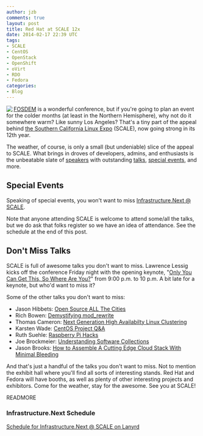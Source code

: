 ```yaml
---
author: jzb
comments: true
layout: post
title: Red Hat at SCALE 12x
date: 2014-02-17 22:39 UTC
tags:
- SCALE
- CentOS
- OpenStack
- OpenShift
- oVirt
- RDO
- Fedora
categories:
- Blog
---
```

<a href="https://www.socallinuxexpo.org/scale12x"><img src="blog/scale12x.png" align="left"></a>[FOSDEM](http://fosdem.org/) is a wonderful conference, but if you're going to plan an event for the colder months (at least in the Northern Hemisphere), why not do it somewhere warm? Like sunny Los Angeles? That's a tiny part of the appeal behind [the Southern California Linux Expo](https://www.socallinuxexpo.org/scale12x) (SCALE), now going strong in its 12th year. 

The weather, of course, is only a small (but undeniable) slice of the appeal to SCALE. What brings in droves of developers, admins, and enthusiasts is the unbeatable slate of [speakers](https://www.socallinuxexpo.org/scale12x/speakers) with outstanding [talks](https://www.socallinuxexpo.org/scale12x/schedule), [special events](https://www.socallinuxexpo.org/scale12x/events), and more. 

## Special Events

Speaking of special events, you won't want to miss [Infrastructure.Next @ SCALE](http://lanyrd.com/2014/infra-at-scale/). 

Note that anyone attending SCALE is welcome to attend some/all the talks, but we do ask that folks register so we have an idea of attendance. See the schedule at the end of this post.

## Don't Miss Talks

SCALE is full of awesome talks you don't want to miss. Lawrence Lessig kicks off the conference Friday night with the opening keynote, "[Only You Can Get This, So Where Are You?](https://www.socallinuxexpo.org/scale12x/presentations/opening-keynote-only-you-can-get-so-where-are-you)" from 9:00 p.m. to 10 p.m. A bit late for a keynote, but who'd want to miss it?

Some of the other talks you don't want to miss:

- Jason Hibbets: [Open Source ALL The Cities](https://www.socallinuxexpo.org/scale12x/presentations/open-source-all-cities)
- Rich Bowen: [Demystifying mod_rewrite](https://www.socallinuxexpo.org/scale12x/presentations/demystifying-modrewrite)
- Thomas Cameron: [Next Generation High Availabilty Linux Clustering](https://www.socallinuxexpo.org/scale12x/presentations/next-generation-high-availabilty-linux-clustering)
- Karsten Wade: [CentOS Project Q&A](https://www.socallinuxexpo.org/scale12x/presentations/centos-project-qa-forum)
- Ruth Suehle: [Raspberry Pi Hacks](https://www.socallinuxexpo.org/scale12x/presentations/raspberry-pi-hacks)
- Joe Brockmeier: [Understanding Software Collections](https://www.socallinuxexpo.org/scale12x/presentations/understanding-software-collections)
- Jason Brooks: [How to Assemble A Cutting Edge Cloud Stack With Minimal Bleeding](https://www.socallinuxexpo.org/scale12x/presentations/how-assemble-cutting-edge-cloud-stack-minimal-bleeding)

And that's just a handful of the talks you don't want to miss. Not to mention the exhibit hall where you'll find all sorts of interesting stands. Red Hat and Fedora will have booths, as well as plenty of other interesting projects and exhibitors. Come for the weather, stay for the awesome. See you at SCALE!

READMORE

### Infrastructure.Next Schedule

<!-- Add this where you want the output to appear -->
<div class="lanyrd-target-schedule">
    <a href="http://lanyrd.com/2014/infra-at-scale/schedule/"
        class="lanyrd-schedule"
        data-lanyrd-speakers
        data-lanyrd-speakerlabels>
        Schedule for Infrastructure.Next @ SCALE on Lanyrd
    </a>
</div>

<!-- Add this to the end of body -->
<script src="http://cdn.lanyrd.net/badges/embed-v1.min.js"></script>
